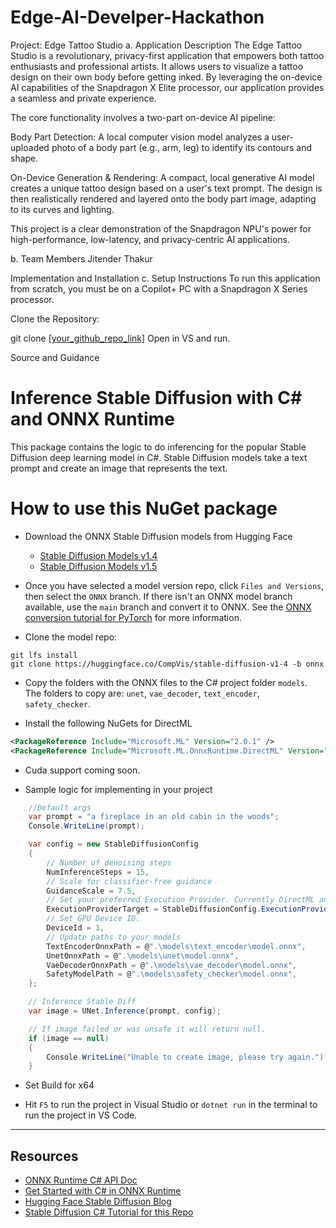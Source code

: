 # Edge-AI-Develper-Hackathon
Project: Edge Tattoo Studio
a. Application Description
The Edge Tattoo Studio is a revolutionary, privacy-first application that empowers both tattoo enthusiasts and professional artists. It allows users to visualize a tattoo design on their own body before getting inked. By leveraging the on-device AI capabilities of the Snapdragon X Elite processor, our application provides a seamless and private experience.

The core functionality involves a two-part on-device AI pipeline:

Body Part Detection: A local computer vision model analyzes a user-uploaded photo of a body part (e.g., arm, leg) to identify its contours and shape.

On-Device Generation & Rendering: A compact, local generative AI model creates a unique tattoo design based on a user's text prompt. The design is then realistically rendered and layered onto the body part image, adapting to its curves and lighting.

This project is a clear demonstration of the Snapdragon NPU's power for high-performance, low-latency, and privacy-centric AI applications.

b. Team Members
Jitender Thakur



Implementation and Installation
c. Setup Instructions
To run this application from scratch, you must be on a Copilot+ PC with a Snapdragon X Series processor.

Clone the Repository:



git clone [[your_github_repo_link]](https://github.com/jinthakur/Edge-AI-Develper-Hackathon)
Open in VS and run. 

Source and Guidance

# Inference Stable Diffusion with C# and ONNX Runtime

This package contains the logic to do inferencing for the popular Stable Diffusion deep learning model in C#.  Stable Diffusion models take a text prompt and create an image that represents the text.


# How to use this NuGet package

- Download the ONNX Stable Diffusion models from Hugging Face
    - [Stable Diffusion Models v1.4](https://huggingface.co/CompVis/stable-diffusion-v1-4/tree/onnx)
    - [Stable Diffusion Models v1.5](https://huggingface.co/runwayml/stable-diffusion-v1-5/tree/onnx)
    
- Once you have selected a model version repo, click `Files and Versions`, then select the `ONNX` branch. If there isn't an ONNX model branch available, use the `main` branch and convert it to ONNX. See the [ONNX conversion tutorial for PyTorch](https://learn.microsoft.com/windows/ai/windows-ml/tutorials/pytorch-convert-model) for more information.

- Clone the model repo:
```text
git lfs install
git clone https://huggingface.co/CompVis/stable-diffusion-v1-4 -b onnx
```

- Copy the folders with the ONNX files to the C# project folder `models`. The folders to copy are: `unet`, `vae_decoder`, `text_encoder`, `safety_checker`.

- Install the following NuGets for DirectML
```xml
<PackageReference Include="Microsoft.ML" Version="2.0.1" />
<PackageReference Include="Microsoft.ML.OnnxRuntime.DirectML" Version="1.14.1" />
```
- Cuda support coming soon.

- Sample logic for implementing in your project
```csharp
    //Default args
    var prompt = "a fireplace in an old cabin in the woods";
    Console.WriteLine(prompt);

    var config = new StableDiffusionConfig
    {
        // Number of denoising steps
        NumInferenceSteps = 15,
        // Scale for classifier-free guidance
        GuidanceScale = 7.5,
        // Set your preferred Execution Provider. Currently DirectML and CPU are supported.
        ExecutionProviderTarget = StableDiffusionConfig.ExecutionProvider.DirectML,
        // Set GPU Device ID.
        DeviceId = 1,
        // Update paths to your models
        TextEncoderOnnxPath = @".\models\text_encoder\model.onnx",
        UnetOnnxPath = @".\models\unet\model.onnx",
        VaeDecoderOnnxPath = @".\models\vae_decoder\model.onnx",
        SafetyModelPath = @".\models\safety_checker\model.onnx",
    };

    // Inference Stable Diff
    var image = UNet.Inference(prompt, config);

    // If image failed or was unsafe it will return null.
    if (image == null)
    {
        Console.WriteLine("Unable to create image, please try again.");
    }

```

- Set Build for x64 

- Hit `F5` to run the project in Visual Studio or `dotnet run` in the terminal to run the project in VS Code.

__________________________
##  Resources
- [ONNX Runtime C# API Doc](https://onnxruntime.ai/docs/api/csharp/api)
- [Get Started with C# in ONNX Runtime](https://onnxruntime.ai/docs/get-started/with-csharp.html)
- [Hugging Face Stable Diffusion Blog](https://huggingface.co/blog/stable_diffusion)
- [Stable Diffusion C# Tutorial for this Repo](https://onnxruntime.ai/docs/tutorials/csharp/stable-diffusion-csharp.html)
